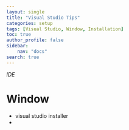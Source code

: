 ```yaml
---
layout: single
title: "Visual Studio Tips"
categories: setup
tags: [Visual Studio, Window, Installation]
toc: true
author_profile: false
sidebar:
    nav: "docs"
search: true
---
```

*IDE*

# Window

- visual studio installer
- 